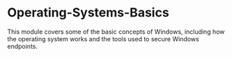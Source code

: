 # Operating-Systems-Basics

This module covers some of the basic concepts of Windows, including how the operating system works and the tools used to secure Windows endpoints.
